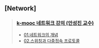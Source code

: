 ## [Network]

> ### [k-mooc 네트워크 강의 (안성진 교수)](https://github.com/DevLimK1/TIL/tree/master/Network/Network_kmooc)
>
> - [01.네트워크의 개념](https://github.com/DevLimK1/TIL/blob/master/Network/Network_kmooc/lec1.md)
> - [02.스위칭과 다중접속 프로토콜](https://github.com/DevLimK1/TIL/blob/master/Network/Network_kmooc/lec2.md)
